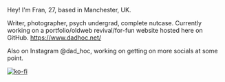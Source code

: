 Hey! I'm Fran, 27, based in Manchester, UK.

Writer, photographer, psych undergrad, complete nutcase.
Currently working on a portfolio/oldweb revival/for-fun website hosted here on GitHub.
https://www.dadhoc.net/

Also on Instagram @dad_hoc, working on getting on more socials at some point.

[![ko-fi](https://ko-fi.com/img/githubbutton_sm.svg)](https://ko-fi.com/E1E0G9130)
